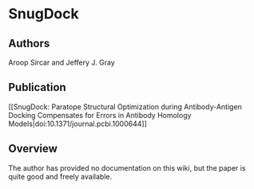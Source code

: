 # SnugDock

## Authors
Aroop Sircar and Jeffery J. Gray

## Publication
[[SnugDock: Paratope Structural Optimization during Antibody-Antigen Docking Compensates for Errors in Antibody Homology Models|doi:10.1371/journal.pcbi.1000644]]

## Overview

The author has provided no documentation on this wiki, but the paper is quite good and freely available.
